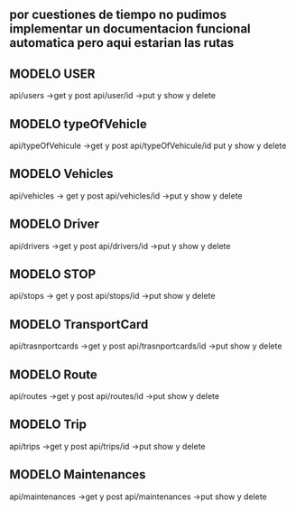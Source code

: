 ## por cuestiones de tiempo no pudimos implementar un documentacion funcional automatica pero aqui estarian las rutas

## MODELO USER
api/users ->get y post 
api/user/id ->put y show y delete

## MODELO typeOfVehicle
api/typeOfVehicule ->get y post
api/typeOfVehicule/id put y show y delete

## MODELO Vehicles 
api/vehicles -> get y post
api/vehicles/id ->put y show y delete

## MODELO Driver
api/drivers ->get y post
api/drivers/id ->put y show y delete

## MODELO STOP
api/stops -> get y post
api/stops/id ->put show y delete

## MODELO TransportCard
api/trasnportcards ->get y post
api/trasnportcards/id ->put show y delete

## MODELO Route
api/routes ->get y post
api/routes/id ->put show y delete


## MODELO Trip 
api/trips  ->get y post
api/trips/id ->put show y delete

## MODELO Maintenances
api/maintenances ->get y post
api/maintenances ->put show y delete
